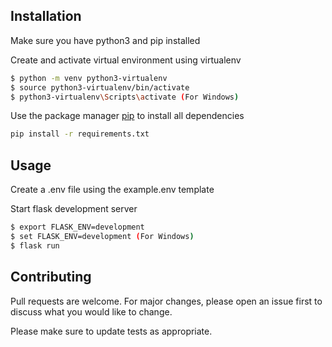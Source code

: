 ## Installation

 Make sure you have python3 and pip installed


 Create and activate virtual environment using virtualenv
 ```bash
 $ python -m venv python3-virtualenv
 $ source python3-virtualenv/bin/activate
 $ python3-virtualenv\Scripts\activate (For Windows)
 ```

 Use the package manager [pip](https://pip.pypa.io/en/stable/) to install all dependencies

 ```bash
 pip install -r requirements.txt
 ```

 ## Usage


 Create a .env file using the example.env template


 Start flask development server
 ```bash
 $ export FLASK_ENV=development 
 $ set FLASK_ENV=development (For Windows)
 $ flask run
 ```

 ## Contributing
 Pull requests are welcome. For major changes, please open an issue first to discuss what you would like to change.

 Please make sure to update tests as appropriate.
